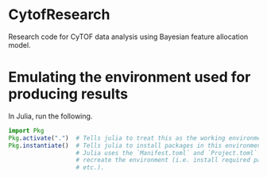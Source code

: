 # CytofResearch
Research code for CyTOF data analysis using Bayesian feature allocation model.

# Emulating the environment used for producing results
In Julia, run the following.

```julia
import Pkg
Pkg.activate(".")  # Tells julia to treat this as the working environment.
Pkg.instantiate()  # Tells julia to install packages in this environment.
                   # Julia uses the `Manifest.toml` and `Project.toml` to
                   # recreate the environment (i.e. install required packages,
                   # etc.).
```
